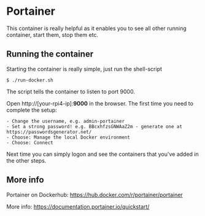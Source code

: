 # Portainer

This container is really helpful as it enables you to see all other running container, start them, stop them etc.

## Running the container
Starting the container is really simple, just run the shell-script

```
$ ./run-docker.sh
```
The script tells the container to listen to port 9000. 

Open http://[your-rpi4-ip]:**9000** in the browser. The first time you need to complete the setup:
```
- Change the username, e.g. admin-portainer
- Set a strong password! e.g. BBcxhfzsGNWAaZ2m - generate one at https://passwordsgenerator.net/
- Choose: Manage the local Docker environment
- Choose: Connect
```

Next time you can simply logon and see the containers that you've added in the other steps.

## More info

Portainer on Dockerhub: https://hub.docker.com/r/portainer/portainer

More info: https://documentation.portainer.io/quickstart/
